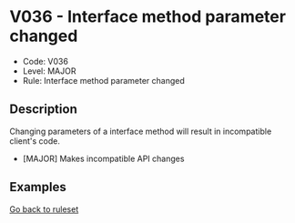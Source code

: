 # V036 - Interface method parameter changed

* Code: V036
* Level: MAJOR
* Rule: Interface method parameter changed

## Description

Changing parameters of a interface method will result in incompatible client's code.

* [MAJOR] Makes incompatible API changes

## Examples

[Go back to ruleset](../README.md)